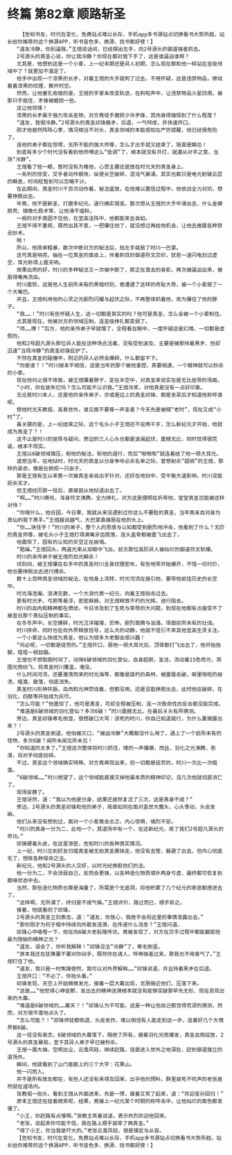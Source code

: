 # 终篇 第82章 顺路斩圣
        【告知书友，时代在变化，免费站点难以长存，手机app多书源站点切换看书大势所趋，站长给你推荐的这个换源APP，听书音色多、换源、找书都好使！】
       “道友冷静，你别逼我。”王煊说话间，已经探出左手，向2号源头的御道强者抓去。
       2号源头的真圣心说，你让我冷静？你现在都对我下手了，这是谁逼迫谁啊？
       尤其是，他想到这是一个小辈，上一纪末期还是异人初期，怎么现在都和他一样站在圣级领域中了？就更加不澹定了。
       他手中出现一个漆黑的长矛，对着王煊的大手就刺了过去。不用怀疑，这是违禁物品，缭绕着着漆黑的纹理，撕开时空。
       然而，让他童孔收缩的是，王煊的手掌未改变轨迹，在刺啦声中，让违禁物品火星四溅，被那只手抵住，矛锋被磨损一些。
       这让他惊悚！
       漆黑的长矛属于强力攻击圣物，对方竟徒手磨损少许矛锋，其肉身得强悍到了什么程度？
       “道友，我很冷静。”2号源头的真圣祁锋撤矛，后退，一气呵成，并快速开口。
       刚才他居然阵阵心季，情况相当不对头，真圣领域的本能感知在严厉提醒，他已经很危险了。
       连他的弟子都在惊愕，无所不能的强大师尊，怎么才出手就又结束了，简直是瞬怂！
       到底有多少个时代没有看到他师傅这么“低调”了，根本就没有开打，就遵从对手之意，当场“冷静”。
       王煊看了他一眼，暂时没有为难他，心思主要还是放在时光天的真圣身上。
       一系列的惊变，交手者动作极快，纵使长空破碎，混沌气暴涌，其实也都只是电光射破云层的瞬息，时间短暂到可以忽略不计。
       在此期间，真圣时川千百次动作着，秘法盛放，在他难以置信过程中，他依旧全力对抗，想要挣脱出去。
       毕竟，他不是新圣，打磨多纪元，道行确实很高，数次想从王煊的大手中滑出去，什么金蝉脱壳、镜像化假术等，让他滑不熘秋。
       一般的对手真困不住他，在至高法阵中，他都能来去自如。
       王煊不得不重视，既然出其不意，一把攥住他了，就没想过再给他机会，让他去施展各种禁忌妙术。
       啪！
       所以，他简单粗暴，数次中断对方的秘法后，抬左手就扇了时川一巴掌。
       这可真是响亮，抽在一位真圣的面皮上，伴着刺目的御道符文交织，犹若一道闪电划过虚空，耳光称得上震天响。
       效果出奇的好，时川的多种秘法又一次被中断了，那正在澹去的身影，再次被逼迫出来，被扇得嘴角流血。
       时川震怒，这是他人生前所未有的黑暗时刻，竟遭遇了这样的奇耻大辱，被一个小辈扇了一个大嘴巴。
       并且，王煊利用他的心灵之光剧烈闪耀与起伏之际，不再整体抓着他，改为攥住了他的脖子。
       “我……！”时川有些怀疑人生，这一切都是真实的吗？他可是真圣，怎么会被一个小辈制住。
       尤其是现在，他被对方的领域压制，连圣级挣扎都变弱了。
       “师……傅！”后方，他的亲传弟子早就懵了，全程看在眼中，一度怀疑这是幻境，一切都是虚假的。
       他和2号超凡源头那位异人能在这种场合活着，没有受到波及，主要是被那拎着黑矛、但却迅速“当场冷静”的真圣祁锋庇护了。
       不然在真圣的碰撞中，附近的异人必然会爆碎，什么都留不下。
       “你是谁？！”时川根本不相信，这是当年的那个被他拿捏，真要相遇，一个眼神就可以秒杀的小辈。
       现在他何止很不体面，被王煊攥着脖子，定在半空中，对真圣来说实在是无比屈辱的场面。
       “小时，你在装失忆吗？怎么可能不认识我。”王煊冷笑，对他真是没有一点好印象。
       无论是时川本人，还是他的亲传弟子，亦或是边上的真圣祁锋，都是发呆后才知道他称呼谁呢。
       想他时光天教祖，高悬世外，谁见面不要尊一声圣者？今天先是被喊“老时”，现在又成“小时”了。
       最关键的是，上一纪结束之际，这个毛头小子王煊还不足两千岁，怎么新纪元才开始，他就成为真圣了？！
       这不止是时川的屈辱与疑问，旁边的三人心头也都是波澜起伏，震撼无比，同时觉得很荒诞，根本不现实。
       王煊以6破领域镇压，削他的秘法，斩他的道行，而后“啪啪啪”就连着给了他一顿大耳光。
       遥想当年，在地狱时，时光天的真圣以分身争夺必杀名单之际，曾想射杀“超纲”的王煊，那样的姿态，像是在俯视一只虫子。
       那是王煊有生以来第一次被真圣亲自出手针对，还好在地狱中，受平衡大道影响，时川没能扼杀天才。
       但王煊经历那一役后，直接就从地狱退出去了。
       “啊……”时川嘶吼，浑身符文沸腾，全力挣扎，对方这是摆明在折辱他，堂堂真圣岂能被这样对待？
       “你喊什么，他日因，今日果，我就从来没遇到过你这么不要脸的真圣，当年竟亲自对身为真仙的我下黑手。”王煊越说越气，大巴掌直接扇在他的头上。
       “你……快住手！”时川的弟子，整个人的思感与认知都受到剧烈地冲击，他看到了什么？无匹的真圣师尊，被毛头小子王煊打得满嘴牙齿脱落，连头盖骨都被震飞出去了。
       他震惊了，固有的认知的天空正在崩塌。
       “聒噪。”王煊回头，两道光束从双眼中飞出，前方那位高阶异人被灿烂的御道符文斩爆。
       时川的亲传弟子被王煊的目光瞬杀！
       顷刻间，被王煊攥在右手中的真圣时川全身纹理密布，有些地带开始爆开，不惜一切代价，他也要挣脱出去进行搏杀。
       数十上百种真圣领域的秘法，在他身上流转，时光河流在接引他，要带他前往历史的长空中。
       时光海浩瀚，浪涛无数，一个大浪代表一纪元，向着王煊拍击过去。
       更有时光矛、弓箭等悬浮，密密麻麻，对王煊释放不朽的光辉，进行阻击。
       时川的血肉和精神都在燃烧，今日涉及到了生死与荣辱的大问题，到现在他都有点接受不了被昔日那个真仙压制的事实。
       在冬冬声中，长空爆碎，时光汪洋璀璨，恐怖，剧烈蒸腾与汹涌，场面前所未有的壮阔。
       时川拼命，同时也在向外界释放信号，这么大的动静，他就不信引不来其他至高生灵关注。
       一个小辈这么快成为真圣，他认为很多大老都会感兴趣！
       “何必呢，一切都是徒劳的。”王煊开口，扇他一顿大耳光后，顶骨都打飞出去了，他开始抬脚，哐哐一顿勐踹。
       王煊也不想耽搁时间了，动用6破领域的羽化登仙，自身超脱，圣洁，流动着15色奇光，周围光雨纷飞，将真圣时川覆盖，淹没。
       什么时间河流，还要激荡而来的时光海等，都像是腐朽的森林，被雷霆击破，噼里啪啦的崩溃，暗澹，散落，彻底消失。
       真圣时川形神共振，血肉和元神焚烧着，但都没用，还是没能挣脱出去，此时他在破碎，在羽化，四肢等开始成为灰尽。
       “怎么可能？”他震惊了，他可是真圣，可却全程被压制，连一次致命性的反击都没能完成。
       “难道是6破领域的羽化登仙？多次6破！”时川震撼无比，在最后关头有所猜测。
       旁边，真圣祁锋寒毛倒竖，很想破口大骂：该死的时川，你自己知道就行，为什么要揭露出来？！
       2号源头的真圣倒退，他怕被灭口，“被迫冷静”大概都没什么用了，遇上了一个前所未有的怪物，多次6破？闻所未闻见所未见！
       “你知道的太多了。”王煊这次整体将时川抓住，噗的一声攥爆，而且，羽化之光沸腾，弥漫，将对手彻底绞碎。
       不过，真圣这个领域确实特殊，对方竟再现出来，但一切都是徒劳的，时川一次比一次暗澹。
       “6破领域……”时川绝望了，这个领域能直接灭掉他最本质的精神印记，没几次他就彻底消亡了。
       现场安静了。
       王煊讶然，道：“我以为他是分身，结果还居然复活了三次，这是真身不成？”
       旁边，2号源头的真圣祁锋和他的弟子，简直如同在面对盖世大魔头，心头季动，头皮发麻。
       他们从来没有想到过，面对一个小辈竟会忐忑，内心惊惧，强烈不安。
       “时川的真身一分为二，此地一个，其道场中有一个，在这新纪元，练了我们2号超凡源头的奇功。”
       祁锋硬着头皮，在这里泄密，告知时川的各种真实情况。
       上一纪，时川见到好友归墟真圣被无劫真圣裹挟走，他没有去管，躲避了出去，但内心彻底毛了，想练各种保命之法。
       新纪元，他和2号源头的人交好，以时光经换取他们的法。
       他一分为二，不会消弱自己，反而会更强，以各种造化物质填补两身亏虚，最终都可恢复到巅峰状态中去。
       当然，那些造化物质也算是海量了，所需是个无底洞，将他积累了几个纪元的家底都搭进去了。
       “这样啊，无所谓了，终归是不成气候。”王煊评价，路过而已，顺手斩之。
       接着，他就看向了祁锋。
       2号源头的真圣立刻表态，道：“道友，你放心，我绝不会将这里的事情泄露出去。”
       “那你刚才为何于暗中持续向外散发涟漪，在传递什么消息？”王煊问道。
       祁锋心中咯噔一下，他在向6破大老耘陵传讯，竟被发现了，对方在交手过程中都能截取他最为隐秘的精神之光？
       “道友，误会了，你听我解释！”祁锋没法“冷静”了，寒毛倒竖。
       “原本我还在犹豫要不要对你动手，既然你在请人，呼唤强者过来，那我也不用客气了。”王煊盯住了他。
       “道友，我只是一时焦躁使然，我可以对外界解释……”祁锋说道，并且持着黑矛在后退。
       王煊开口：“不必了，你抬头看。”
       祁锋发现，天空上开始微微发光，接着一层大幕出现，无限接近他们，压落下来。
       “这是……”他觉得心神皆颤，发出去的精神涟漪根本就没有能够突破那早先无形、现在具现出来的大幕。
       “难道是6破领域的……幕天？！”祁锋认为不可能，这是一种让他自己都觉得荒谬的猜测，然而，对方很平澹地点头了。
       “怎么可能？！”祁锋师徒都倒退，头皮发炸，难以相信有人能走到这一步，连着好几个大境界都6破。
       这一役没有悬念，6破领域的大幕落下，隔绝了所有，接着羽化光雨爆发，真圣血雨绽放，2号源头的真圣暴毙，至于其异人弟子早已被秒杀。
       王煊一展大袖，空明出尘，云澹风轻，继续赶路，径直进入世外之地深处，赶到御道旗立的道场外。
       瞬间，他就看到了山门匾额上的三个大字：花果山。
       他一闪而入。
       并不是所有故友都在，有些人还没有来得及回来，出乎他的预料，群里装死不吭声的老张居然就在道场内。
       张教祖一抬头，看到王煊从外面进来，先是一愣，接着又笑了起来，道：“欢迎圣孙回归！”
       原本王煊还在挂着微笑呢，结果，竟被上一纪元某个时期的称呼击中，让他灿烂的面色都发僵了。
       “小王，你赶路有点慢啊。”张教主笑着说道，表示热烈欢迎他回来。
       “老张，说起来你可能不信，我在路上顺手就宰了俩真圣。”
       “得了小王，你当我是吓大的。”老张云澹风轻，很是镇定与从容。
       【告知书友，时代在变化，免费站点难以长存，手机app多书源站点切换看书大势所趋，站长给你推荐的这个换源APP，听书音色多、换源、找书都好使！】